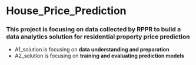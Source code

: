 # House_Price_Prediction
### This project is focusing on data collected by RPPR to build a data analytics solution for residential property price prediction
- A1_solution is focusing on **data understanding and preparation**
- A2_solution is focusing on **training and evaluating prediction models**
